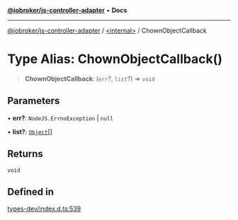 [**@iobroker/js-controller-adapter**](../../README.md) • **Docs**

***

[@iobroker/js-controller-adapter](../../globals.md) / [\<internal\>](../README.md) / ChownObjectCallback

# Type Alias: ChownObjectCallback()

> **ChownObjectCallback**: (`err`?, `list`?) => `void`

## Parameters

• **err?**: `NodeJS.ErrnoException` \| `null`

• **list?**: [`Object`](Object.md)[]

## Returns

`void`

## Defined in

[types-dev/index.d.ts:539](https://github.com/ioBroker/ioBroker.js-controller/blob/d7f4b912895e80ffd4c1cbb49decb1de7c0e8ca3/packages/types-dev/index.d.ts#L539)
